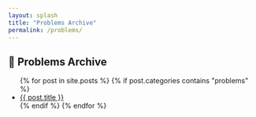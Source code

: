 ```yaml
---
layout: splash
title: "Problems Archive"
permalink: /problems/
---
```


## 📌 Problems Archive

<ul>
{% for post in site.posts %}
  {% if post.categories contains "problems" %}
    <li><a href="{{ post.url }}">{{ post.title }}</a></li>
  {% endif %}
{% endfor %}
</ul>
